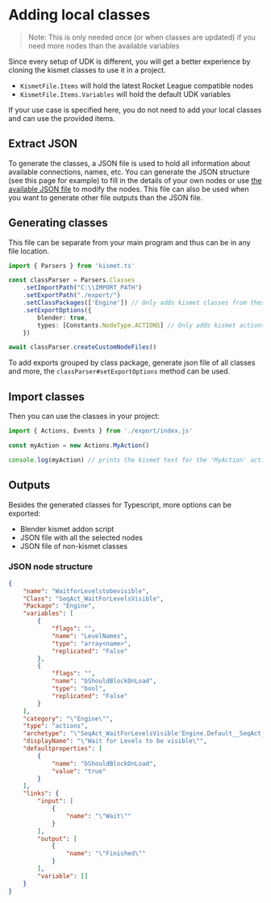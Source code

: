 # Adding local classes

> Note: This is only needed once (or when classes are updated) if you need more nodes than the available variables

Since every setup of UDK is different, you will get a better experience by cloning the kismet classes to use it in a project.

- `KismetFile.Items` will hold the latest Rocket League compatible nodes
- `KismetFile.Items.Variables` will hold the default UDK variables

If your use case is specified here, you do not need to add your local classes and can use the provided items.

## Extract JSON

To generate the classes, a JSON file is used to hold all information about available connections, names, etc.
You can generate the JSON structure (see this page for example) to fill in the details of your own nodes or use [the available JSON file](../src/items/nodes.json) to modify the nodes. This file can also be used when you want to generate other file outputs than the JSON file.

## Generating classes

This file can be separate from your main program and thus can be in any file location.

```ts
import { Parsers } from 'kismet.ts'

const classParser = Parsers.Classes
    .setImportPath("C:\\IMPORT_PATH")
    .setExportPath("./export/")
    .setClassPackages(['Engine']) // Only adds kismet classes from these packages
    .setExportOptions({
        blender: true,
        types: [Constants.NodeType.ACTIONS] // Only adds kismet actions
    })

await classParser.createCustomNodeFiles()
```

To add exports grouped by class package, generate json file of all classes and more, the `classParser#setExportOptions` method can be used.

## Import classes

Then you can use the classes in your project:

```ts
import { Actions, Events } from './export/index.js'

const myAction = new Actions.MyAction()

console.log(myAction) // prints the kismet text for the 'MyAction' action
```

## Outputs

Besides the generated classes for Typescript, more options can be exported:

- Blender kismet addon script
- JSON file with all the selected nodes
- JSON file of non-kismet classes

### JSON node structure

```json
{
    "name": "WaitforLevelstobevisible",
    "Class": "SeqAct_WaitForLevelsVisible",
    "Package": "Engine",
    "variables": [
        {
            "flags": "",
            "name": "LevelNames",
            "type": "array<name>",
            "replicated": "False"
        },
        {
            "flags": "",
            "name": "bShouldBlockOnLoad",
            "type": "bool",
            "replicated": "False"
        }
    ],
    "category": "\"Engine\"",
    "type": "actions",
    "archetype": "\"SeqAct_WaitForLevelsVisible'Engine.Default__SeqAct_WaitForLevelsVisible'\"",
    "displayName": "\"Wait for Levels to be visible\"",
    "defaultproperties": [
        {
            "name": "bShouldBlockOnLoad",
            "value": "true"
        }
    ],
    "links": {
        "input": [
            {
                "name": "\"Wait\""
            }
        ],
        "output": [
            {
                "name": "\"Finished\""
            }
        ],
        "variable": []
    }
}
```
